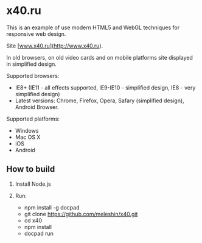 x40.ru
======

This is an example of use modern HTML5 and WebGL techniques for responsive web
design.

Site [www.x40.ru](<http://www.x40.ru>).

In old browsers, on old video cards and on mobile platforms site displayed in
simplified design.

Supported browsers:  
- IE8+ (IE11 - all effects supported, IE9-IE10 - simplified design, IE8 - very
simplified design)  
- Latest versions: Chrome, Firefox, Opera, Safary (simplified design), Android
Browser.

Supported platforms:  
- Windows  
- Mac OS X  
- iOS  
- Android

How to build
------------

1.  Install Node.js

2.  Run:  
    - npm install -g docpad  
    - git clone https://github.com/meleshin/x40.git  
    - cd x40  
    - npm install  
    - docpad run
